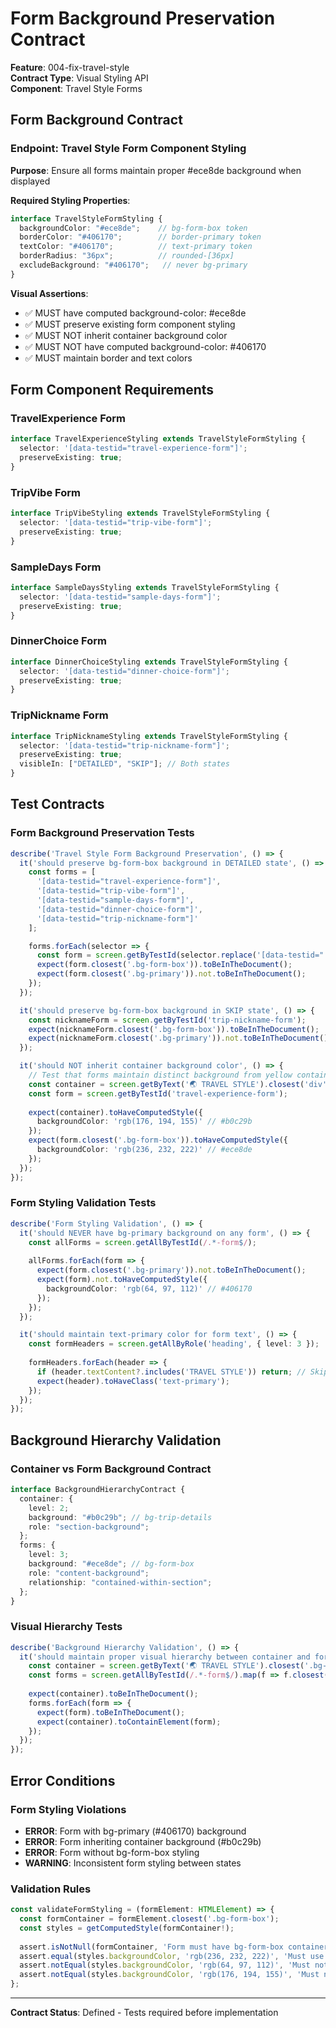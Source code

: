 # Form Background Preservation Contract

**Feature**: 004-fix-travel-style  
**Contract Type**: Visual Styling API  
**Component**: Travel Style Forms

## Form Background Contract

### Endpoint: Travel Style Form Component Styling
**Purpose**: Ensure all forms maintain proper #ece8de background when displayed

**Required Styling Properties**:
```typescript
interface TravelStyleFormStyling {
  backgroundColor: "#ece8de";    // bg-form-box token
  borderColor: "#406170";        // border-primary token  
  textColor: "#406170";          // text-primary token
  borderRadius: "36px";          // rounded-[36px]
  excludeBackground: "#406170";   // never bg-primary
}
```

**Visual Assertions**:
- ✅ MUST have computed background-color: #ece8de  
- ✅ MUST preserve existing form component styling
- ✅ MUST NOT inherit container background color
- ✅ MUST NOT have computed background-color: #406170
- ✅ MUST maintain border and text colors

## Form Component Requirements

### TravelExperience Form
```typescript
interface TravelExperienceStyling extends TravelStyleFormStyling {
  selector: '[data-testid="travel-experience-form"]';
  preserveExisting: true;
}
```

### TripVibe Form
```typescript
interface TripVibeStyling extends TravelStyleFormStyling {
  selector: '[data-testid="trip-vibe-form"]';
  preserveExisting: true;
}
```

### SampleDays Form
```typescript
interface SampleDaysStyling extends TravelStyleFormStyling {
  selector: '[data-testid="sample-days-form"]';
  preserveExisting: true;
}
```

### DinnerChoice Form
```typescript
interface DinnerChoiceStyling extends TravelStyleFormStyling {
  selector: '[data-testid="dinner-choice-form"]';
  preserveExisting: true;
}
```

### TripNickname Form
```typescript
interface TripNicknameStyling extends TravelStyleFormStyling {
  selector: '[data-testid="trip-nickname-form"]';
  preserveExisting: true;
  visibleIn: ["DETAILED", "SKIP"]; // Both states
}
```

## Test Contracts

### Form Background Preservation Tests
```typescript
describe('Travel Style Form Background Preservation', () => {
  it('should preserve bg-form-box background in DETAILED state', () => {
    const forms = [
      '[data-testid="travel-experience-form"]',
      '[data-testid="trip-vibe-form"]', 
      '[data-testid="sample-days-form"]',
      '[data-testid="dinner-choice-form"]',
      '[data-testid="trip-nickname-form"]'
    ];

    forms.forEach(selector => {
      const form = screen.getByTestId(selector.replace('[data-testid="', '').replace('"]', ''));
      expect(form.closest('.bg-form-box')).toBeInTheDocument();
      expect(form.closest('.bg-primary')).not.toBeInTheDocument();
    });
  });

  it('should preserve bg-form-box background in SKIP state', () => {
    const nicknameForm = screen.getByTestId('trip-nickname-form');
    expect(nicknameForm.closest('.bg-form-box')).toBeInTheDocument();
    expect(nicknameForm.closest('.bg-primary')).not.toBeInTheDocument();
  });

  it('should NOT inherit container background color', () => {
    // Test that forms maintain distinct background from yellow container
    const container = screen.getByText('🌏 TRAVEL STYLE').closest('div');
    const form = screen.getByTestId('travel-experience-form');
    
    expect(container).toHaveComputedStyle({
      backgroundColor: 'rgb(176, 194, 155)' // #b0c29b
    });
    expect(form.closest('.bg-form-box')).toHaveComputedStyle({
      backgroundColor: 'rgb(236, 232, 222)' // #ece8de
    });
  });
});
```

### Form Styling Validation Tests
```typescript
describe('Form Styling Validation', () => {
  it('should NEVER have bg-primary background on any form', () => {
    const allForms = screen.getAllByTestId(/.*-form$/);
    
    allForms.forEach(form => {
      expect(form.closest('.bg-primary')).not.toBeInTheDocument();
      expect(form).not.toHaveComputedStyle({
        backgroundColor: 'rgb(64, 97, 112)' // #406170
      });
    });
  });

  it('should maintain text-primary color for form text', () => {
    const formHeaders = screen.getAllByRole('heading', { level: 3 });
    
    formHeaders.forEach(header => {
      if (header.textContent?.includes('TRAVEL STYLE')) return; // Skip main header
      expect(header).toHaveClass('text-primary');
    });
  });
});
```

## Background Hierarchy Validation

### Container vs Form Background Contract
```typescript
interface BackgroundHierarchyContract {
  container: {
    level: 2;
    background: "#b0c29b"; // bg-trip-details
    role: "section-background";
  };
  forms: {
    level: 3; 
    background: "#ece8de"; // bg-form-box
    role: "content-background";
    relationship: "contained-within-section";
  };
}
```

### Visual Hierarchy Tests
```typescript
describe('Background Hierarchy Validation', () => {
  it('should maintain proper visual hierarchy between container and forms', () => {
    const container = screen.getByText('🌏 TRAVEL STYLE').closest('.bg-trip-details');
    const forms = screen.getAllByTestId(/.*-form$/).map(f => f.closest('.bg-form-box'));
    
    expect(container).toBeInTheDocument();
    forms.forEach(form => {
      expect(form).toBeInTheDocument();
      expect(container).toContainElement(form);
    });
  });
});
```

## Error Conditions

### Form Styling Violations
- **ERROR**: Form with bg-primary (#406170) background
- **ERROR**: Form inheriting container background (#b0c29b)
- **ERROR**: Form without bg-form-box styling
- **WARNING**: Inconsistent form styling between states

### Validation Rules
```typescript
const validateFormStyling = (formElement: HTMLElement) => {
  const formContainer = formElement.closest('.bg-form-box');
  const styles = getComputedStyle(formContainer!);
  
  assert.isNotNull(formContainer, 'Form must have bg-form-box container');
  assert.equal(styles.backgroundColor, 'rgb(236, 232, 222)', 'Must use bg-form-box');
  assert.notEqual(styles.backgroundColor, 'rgb(64, 97, 112)', 'Must not use bg-primary');
  assert.notEqual(styles.backgroundColor, 'rgb(176, 194, 155)', 'Must not inherit container bg');
};
```

---
**Contract Status**: Defined - Tests required before implementation